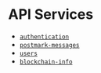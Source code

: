 # API Services

- [`authentication`](./authentication.md)
- [`postmark-messages`](./postmark-messages.md)
- [`users`](./users.md)
- [`blockchain-info`](../../src/blockchain-info/blockchain-info.md)
